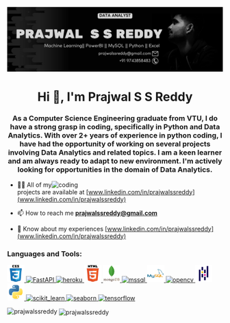 <img src="https://github.com/PrajwalSSReddy/PrajwalSSReddy/blob/main/prajwal_banner_image.jpg" alt="Logo">
<h1 align="center">Hi 👋, I'm Prajwal S S Reddy</h1>
<h3 align="center">As a Computer Science Engineering graduate from VTU, I do have a strong grasp in coding, specifically in Python and Data Analytics. With over 2+ years of experience in python coding, I have had the opportunity of working on several projects involving Data Analytics and related topics. I am a keen learner and am always ready to adapt to new environment. I'm actively looking for opportunities in the domain of Data Analytics.</h3>

<img align="right" alt="coding" width="400" src="https://encrypted-tbn0.gstatic.com/images?q=tbn:ANd9GcRQBoH94BhHJSOioAvQxG9H6Ci8qfVk9E_S1Q&usqp=CAU">

- 👨‍💻 All of my projects are available at [www.linkedin.com/in/prajwalssreddy](www.linkedin.com/in/prajwalssreddy)

- 📫 How to reach me **prajwalssreddy@gmail.com**

- 📄 Know about my experiences [www.linkedin.com/in/prajwalssreddy](www.linkedin.com/in/prajwalssreddy)

<h3 align="left">Languages and Tools:</h3>
<p align="left"> <a href="https://www.w3schools.com/css/" target="_blank" rel="noreferrer"> <img src="https://raw.githubusercontent.com/devicons/devicon/master/icons/css3/css3-original-wordmark.svg" alt="css3" width="40" height="40"/> </a> <a href="https://fastapi.tiangolo.com/" target="_blank" rel="noreferrer"> <img src="https://cdn.worldvectorlogo.com/logos/fastapi.svg" alt="FastAPI" width="40" height="40"/> </a> <a href="https://heroku.com" target="_blank" rel="noreferrer"> <img src="https://www.vectorlogo.zone/logos/heroku/heroku-icon.svg" alt="heroku" width="40" height="40"/> </a> <a href="https://www.w3.org/html/" target="_blank" rel="noreferrer"> <img src="https://raw.githubusercontent.com/devicons/devicon/master/icons/html5/html5-original-wordmark.svg" alt="html5" width="40" height="40"/> </a> <a href="https://www.mongodb.com/" target="_blank" rel="noreferrer"> <img src="https://raw.githubusercontent.com/devicons/devicon/master/icons/mongodb/mongodb-original-wordmark.svg" alt="mongodb" width="40" height="40"/> </a> <a href="https://www.microsoft.com/en-us/sql-server" target="_blank" rel="noreferrer"> <img src="https://www.svgrepo.com/show/303229/microsoft-sql-server-logo.svg" alt="mssql" width="40" height="40"/> </a> <a href="https://www.mysql.com/" target="_blank" rel="noreferrer"> <img src="https://raw.githubusercontent.com/devicons/devicon/master/icons/mysql/mysql-original-wordmark.svg" alt="mysql" width="40" height="40"/> </a> <a href="https://opencv.org/" target="_blank" rel="noreferrer"> <img src="https://www.vectorlogo.zone/logos/opencv/opencv-icon.svg" alt="opencv" width="40" height="40"/> </a> <a href="https://pandas.pydata.org/" target="_blank" rel="noreferrer"> <img src="https://raw.githubusercontent.com/devicons/devicon/2ae2a900d2f041da66e950e4d48052658d850630/icons/pandas/pandas-original.svg" alt="pandas" width="40" height="40"/> </a> <a href="https://www.python.org" target="_blank" rel="noreferrer"> <img src="https://raw.githubusercontent.com/devicons/devicon/master/icons/python/python-original.svg" alt="python" width="40" height="40"/> </a> <a href="https://scikit-learn.org/" target="_blank" rel="noreferrer"> <img src="https://upload.wikimedia.org/wikipedia/commons/0/05/Scikit_learn_logo_small.svg" alt="scikit_learn" width="40" height="40"/> </a> <a href="https://seaborn.pydata.org/" target="_blank" rel="noreferrer"> <img src="https://seaborn.pydata.org/_images/logo-mark-lightbg.svg" alt="seaborn" width="40" height="40"/> </a> <a href="https://www.tensorflow.org" target="_blank" rel="noreferrer"> <img src="https://www.vectorlogo.zone/logos/tensorflow/tensorflow-icon.svg" alt="tensorflow" width="40" height="40"/> </a> </p>

<p><img align="left" src="https://github-readme-stats.vercel.app/api/top-langs?username=prajwalssreddy&show_icons=true&locale=en&layout=compact" alt="prajwalssreddy" /></p>

<p>&nbsp;<img align="center" src="https://github-readme-stats.vercel.app/api?username=prajwalssreddy&show_icons=true&locale=en" alt="prajwalssreddy" /></p>
